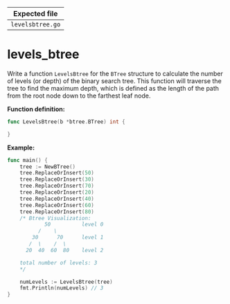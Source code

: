 | Expected file    |
| ---------------- |
| `levelsbtree.go` |

# levels_btree

Write a function `LevelsBtree` for the `BTree` structure to calculate the number of levels (or depth) of the binary search tree. This function will traverse the tree to find the maximum depth, which is defined as the length of the path from the root node down to the farthest leaf node.

**Function definition:**

```go
func LevelsBtree(b *btree.BTree) int {

}

```

**Example:**

```go
func main() {
    tree := NewBTree()
    tree.ReplaceOrInsert(50)
    tree.ReplaceOrInsert(30)
    tree.ReplaceOrInsert(70)
    tree.ReplaceOrInsert(20)
    tree.ReplaceOrInsert(40)
    tree.ReplaceOrInsert(60)
    tree.ReplaceOrInsert(80)
    /* Btree Visualization:
            50          level 0
          /    \
        30      70      level 1
       /  \    /  \
      20  40  60  80    level 2

    total number of levels: 3
    */

    numLevels := LevelsBtree(tree)
    fmt.Println(numLevels) // 3
}
```
